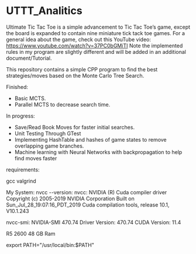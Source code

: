 # UTTT_Analitics
Ultimate Tic Tac Toe is a simple advancement to Tic Tac Toe’s game, except the board is expanded to contain nine miniature tick tack toe games. For a general
idea about the game, check out this YouTube video: https://www.youtube.com/watch?v=37PC0bGMiTI Note the implemented rules in my program are slightly different and will be added in an additional document/Tutorial.

This repository contains a simple CPP program to find the best strategies/moves based on the Monte Carlo Tree Search. 


Finished:
+ Basic MCTS.
+ Parallel MCTS to decrease search time.

In progress: 
+ Save/Read Book Moves for faster initial searches.
+ Unit Testing Through GTest
+ Implementing HashTable and hashes of game states to remove overlapping game branches.
+ Machine learning with Neural Networks with backpropagation to help find moves faster 



requirements:

gcc
valgrind

My System:
nvcc --version:
nvcc: NVIDIA (R) Cuda compiler driver Copyright (c) 2005-2019 NVIDIA Corporation Built on Sun_Jul_28_19:07:16_PDT_2019 Cuda compilation tools, release 10.1, V10.1.243

nvcc-smi:
NVIDIA-SMI 470.74 Driver Version: 470.74 CUDA Version: 11.4 


R5 2600 
48 GB Ram


export PATH="/usr/local/bin:$PATH"
